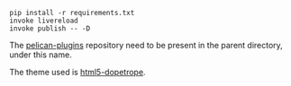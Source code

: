 
    pip install -r requirements.txt
    invoke livereload
    invoke publish -- -D

The [pelican-plugins](https://github.com/getpelican/pelican-plugins) repository need to be present in the parent directory, under this name.

The theme used is [html5-dopetrope](https://github.com/Lucas-C/html5-dopetrope).
